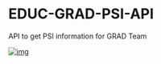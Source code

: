 # EDUC-GRAD-PSI-API
API to get PSI information for GRAD Team

[![img](https://img.shields.io/badge/Lifecycle-Experimental-339999)](https://github.com/bcgov/repomountie/blob/master/doc/lifecycle-badges.md)
